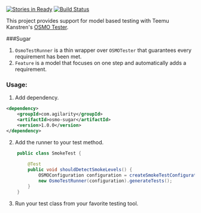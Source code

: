 [![Stories in Ready](https://badge.waffle.io/agilarity/osmo-sugar.png?label=ready&title=Ready)](https://waffle.io/agilarity/osmo-sugar)
[![Build Status](https://travis-ci.org/agilarity/osmo-sugar.svg?branch=master)](https://travis-ci.org/agilarity/osmo-sugar)

This project provides support for model based testing with Teemu Kanstren's [OSMO Tester](https://code.google.com/p/osmo/).

###Sugar
1. <code>OsmoTestRunner</code> is a thin wrapper over <code>OSMOTester</code> that guarantees every requirement has been met.
2. <code>Feature</code> is a model that focuses on one step and automatically adds a requirement.  

### Usage:
1. Add dependency.
```xml
<dependency>
    <groupId>com.agilarity</groupId>
    <artifactId>osmo-sugar</artifactId>
    <version>1.0.0</version>
</dependency>
```
2. Add the runner to your test method.
```java
	public class SmokeTest {
	
	    @Test
	    public void shouldDetectSmokeLevels() {
			OSMOConfiguration configuration = createSmokeTestConfiguration();
	        new OsmoTestRunner(configuration).generateTests();
	    }
	}
```
3. Run your test class from your favorite testing tool.

